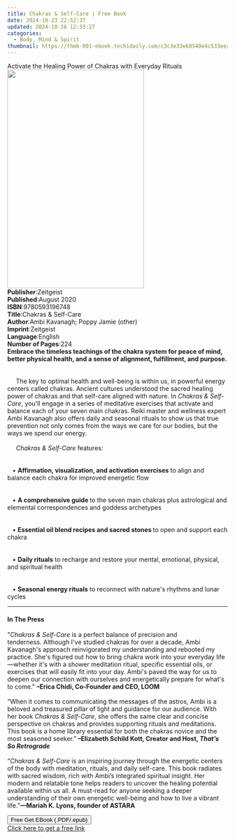 ```yaml
---
title: Chakras & Self-Care | Free Book
date: 2024-10-23 22:52:37
updated: 2024-10-26 12:33:27
categories:
  - Body, Mind & Spirit
thumbnail: https://thmb-001-ebook.techidaily.com/c3c3e33e68540e4c533eea9de70119a88de1557578d495c9f3b8710e5e4de24b.jpg
---
```

<main id="book-container">
  <div class="flex flex-col">
    <div class="book-brief flex-1 py-6 px-4 sm:p-6 md:py-10 md:px-8">
      <!-- brief-->
      <div class="book-brief-main">
        Activate the Healing Power of Chakras with Everyday Rituals
      </div>
    </div>
    <div
      class="book-meta-info flex-1 grid gap-4 col-start-1 col-end-3 row-start-1 sm:mb-6 sm:grid-cols-4 lg:gap-6 lg:col-start-2 lg:row-end-6 lg:row-span-6 lg:mb-0"
    >
      <div
        class="book-meta-info-left place-content-center mt-4 p-4 text-sm leading-6 col-start-2 col-span-2 dark:text-slate-400"
      >
        <img
          class="w-full h-500 object-cover rounded-lg sm:h-255 sm:col-span-2 lg:col-span-full"
          src="https://img-001-ebook.techidaily.com/d5753e94795f87edd989c854b0873ac1ce8c3d2977e4a86aef5b684fe11fccbb.jpg"
          alt=""
          width="312"
          height="500"
        />
      </div>
      <div
        class="book-meta-info-right mt-2 col-start-1 row-start-2 col-span-3 self-center"
      >
        <!-- meta data  -->
        <div class="flex flex-col px-4 md:px-8">
          <div class="flex-1">
            <strong>Publisher</strong>:<span class="px-2">Zeitgeist</span>
          </div>
          <div class="flex-1">
            <strong>Published</strong>:<span class="px-2">August 2020</span>
          </div>
          <div class="flex-1">
            <strong>ISBN</strong>:<span class="px-2">9780593196748</span>
          </div>
          <div class="flex-1">
            <strong>Title</strong>:<span class="px-2"
              >Chakras &amp; Self-Care</span
            >
          </div>
          <div class="flex-1">
            <strong>Author</strong>:<span class="px-2"
              >Ambi Kavanagh; Poppy Jamie (other)</span
            >
          </div>
          <div class="flex-1">
            <strong>Imprint</strong>:<span class="px-2">Zeitgeist</span>
          </div>
          <div class="flex-1">
            <strong>Language</strong>:<span class="px-2">English</span>
          </div>
          <div class="flex-1">
            <strong>Number of Pages</strong>:<span class="px-2">224</span>
          </div>
        </div>
      </div>
    </div>
    <div class="book-description flex-1 py-6 px-4 sm:p-6 md:py-10 md:px-8">
      <div class="book-description-main">
        <div accordion-content="" id="description">
          <b
            >Embrace the timeless teachings of the chakra system for peace of
            mind, better physical health, and a sense of alignment, fulfillment,
            and purpose.</b
          ><br /><br />
          <br />&nbsp;&nbsp;&nbsp;&nbsp;&nbsp;The key to optimal health and
          well-being is within us, in powerful energy centers called chakras.
          Ancient cultures understood the sacred healing power of chakras and
          that self-care aligned with nature. In&nbsp;<i
            >Chakras &amp; Self-Care</i
          >, you'll engage in a series of meditative exercises that activate and
          balance each of your seven main chakras. Reiki master and wellness
          expert Ambi Kavanagh also offers daily and seasonal rituals to show us
          that true prevention not only comes from the ways we care for our
          bodies, but the ways we spend our energy.&nbsp;<br /><br />&nbsp;&nbsp;&nbsp;&nbsp;&nbsp;<i
            >Chakras &amp; Self-Care</i
          >&nbsp;features:&nbsp;<br /><br />
          <br />&nbsp;&nbsp;&nbsp;•&nbsp;<b
            >Affirmation, visualization, and activation exercises</b
          >&nbsp;to align and balance each chakra for improved energetic flow
          <br /><br />
          <br />&nbsp;&nbsp;&nbsp;•&nbsp;<b>A comprehensive guide&nbsp;</b>to
          the seven main chakras plus astrological and elemental correspondences
          and goddess archetypes <br /><br />
          <br />&nbsp;&nbsp;&nbsp;•&nbsp;<b
            >Essential oil blend recipes and sacred stones&nbsp;</b
          >to open and support each chakra <br /><br />
          <br />&nbsp;&nbsp;&nbsp;•&nbsp;<b>Daily rituals</b>&nbsp;to recharge
          and restore your mental, emotional, physical, and spiritual health
          <br /><br />
          <br />&nbsp;&nbsp;&nbsp;•&nbsp;<b>Seasonal energy rituals</b>&nbsp;to
          reconnect with nature's rhythms and lunar cycles
        </div>
        <div class="accordion-fader"></div>
      </div>
    </div>
    <div class="book-excerpts flex-1 py-6 px-4 sm:p-6 md:py-10 md:px-8">
      <!-- excerpts-->
      <div class="book-excerpts-main">
        <hr />
        <h4 class="placeholder placeholder-heading">
          <span>In The Press</span>
        </h4>
        <p>
          "<i>Chakras &amp; Self-Care</i> is a perfect&nbsp;balance of precision
          and tenderness.&nbsp;Although I've studied chakras&nbsp;for over a
          decade, Ambi Kavanagh's approach reinvigorated my understanding and
          rebooted my practice. She's figured out how to bring chakra work into
          your everyday life—whether it's with a shower meditation ritual,
          specific essential oils, or exercises&nbsp;that will easily fit into
          your day. Ambi's paved the way for us to deepen our connection with
          ourselves&nbsp;and&nbsp;energetically prepare for what's to come."
          <b>–Erica Chidi, Co-Founder and CEO, LOOM </b><br />
          &nbsp;<br />
          “When it comes to communicating the messages of the astros, Ambi is a
          beloved and treasured pillar of light and guidance for our audience.
          With her book <i>Chakras &amp; Self-Care</i>, she offers the same
          clear and concise perspective on chakras and provides supporting
          rituals and meditations. This book is a home library essential for
          both the chakras novice and the most seasoned seeker.”<b>
            –Elizabeth Schild Kott, Creator and Host,
            <i>That’s So Retrograde<br /></i></b
          ><i><br /></i>“<i><i>Chakras &amp; Self-Care</i> </i>is an inspiring
          journey through the energetic centers of the body with meditation,
          rituals, and daily self-care. This book radiates with sacred wisdom,
          rich with Ambi’s integrated spiritual insight. Her modern and
          relatable tone helps readers to uncover the healing potential
          available within us all. A must-read for anyone seeking a deeper
          understanding of their own energetic well-being and how to live a
          vibrant life.”<b><b>—Mariah K. Lyons, founder of ASTARA</b></b>
        </p>
      </div>
    </div>
    <div
      class="book-about-author flex-1 py-6 px-4 sm:p-6 md:py-10 md:px-8"
    ></div>
    <div class="book-free-get flex-1 py-6 px-4 sm:p-6 md:py-10 md:px-8">
      <button
        id="btn-free-get"
        class="bg-blue-500 hover:bg-blue-700 text-white font-bold py-2 px-4 rounded"
      >
        Free Get EBook (.PDF/.epub)
      </button>
      <div id="countdown-display" class="px-2 text-lg mt-2"></div>
      <a
        id="free-link"
        class="hidden bg-blue-500 hover:bg-blue-700 text-white font-bold py-2 px-4 rounded"
        href="https://www.ebooks.com/en-us/book/210063596/chakras-self-care/ambi-kavanagh/"
        target="_blank"
        >Click here to get a free link</a
      >
    </div>
    <script>
      let countdownTime = 0;
      let countdownInterval = null;
      document
        .getElementById('btn-free-get')
        .addEventListener('click', startCountdown);
      function startCountdown() {
        countdownTime = new Date().getTime() + 60000 * 3;
        countdownInterval = setInterval(updateCountdown, 1000);
        document.getElementById('btn-free-get').disabled = true;
        document
          .getElementById('btn-free-get')
          .classList.add('bg-gray-500', 'cursor-not-allowed');
      }
      function updateCountdown() {
        let currentTime = new Date().getTime();
        let timeLeft = countdownTime - currentTime;
        let secondsLeft = Math.floor(timeLeft / 1000);
        document.getElementById('countdown-display').innerHTML =
          `Remaining time: ${secondsLeft} seconds.`;
        if (secondsLeft <= 0) {
          clearInterval(countdownInterval);
          document.getElementById('btn-free-get').classList.add('hidden');
          document.getElementById('free-link').classList.remove('hidden');
          document.getElementById('countdown-display').innerHTML = '';
        }
      }
    </script>
  </div>
</main>

